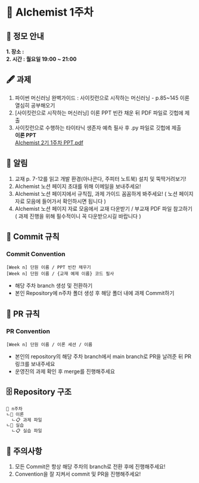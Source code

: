 # 💠 AIchemist 1주차 

## 🌻 정모 안내
**1. 장소 :**   
**2. 시간 : 월요일 19:00 ~ 21:00**

## 🖋 과제
1. 파이썬 머신러닝 완벽가이드 : 사이킷런으로 시작하는 머신러닝 - p.85~145 이론 열심히 공부해오기
2. [사이킷런으로 시작하는 머신러닝] 이론 PPT 빈칸 채운 뒤 PDF 파일로 깃헙에 제출
3. 사이킷런으로 수행하는 타이타닉 생존자 예측 필사 후 .py  파일로 깃헙에 제출   
**이론 PPT**     
[AIchemist 2기 1주차 PPT.pdf](https://github.com/Ewha-AIchemist-2/Session/files/14568203/AIchemist.2.1.PPT.pdf)

## 🚨 알림
1. 교재 p. 7-12를 읽고 개발 환경(아나콘다, 주피터 노트북) 설치 및 뚝딱거려보기!
2. AIchemist 노션 페이지 초대를 위해 이메일을 보내주세요!
3. AIchemist 노션 페이지에서 규칙집, 과제 가이드 꼼꼼하게 봐주세요!
( 노션 페이지 자료 모음에 들어가서 확인하시면 됩니다 )
4. AIchemist 노션 페이지 자료 모음에서 교재 다운받기 / 부교재 PDF 파일 참고하기
( 과제 진행을 위해 필수적이니 꼭 다운받으시길 바랍니다 )

## 🌱 Commit 규칙   
### Commit Convention      
    [Week n] 단원 이름 / PPT 빈칸 채우기   
    [Week n] 단원 이름 / {교재 예제 이름} 코드 필사      
+ 해당 주차 branch 생성 및 전환하기 
+ 본인 Repository에 n주차 폴더 생성 후 해당 폴더 내에 과제 Commit하기   
## 🌱 PR 규칙          
### PR Convention         
    [Week n] 단원 이름 / 이론 세션 / 이름        
+ 본인의 repository의 해당 주차 branch에서 main branch로 PR을 날려준 뒤 PR 링크를 보내주세요
+ 운영진의 과제 확인 후 merge를 진행해주세요 

## 🗄 Repository 구조
```bash
📁 n주차
ㄴ📁 이론
  ㄴ📋 과제 파일
ㄴ📁 실습
  ㄴ📋 실습 파일
```

## 🚨 주의사항   
1. 모든 Commit은 항상 해당 주차의 branch로 전환 후에 진행해주세요!
2. Convention을 잘 지켜서 commit 및 PR을 진행해주세요!
